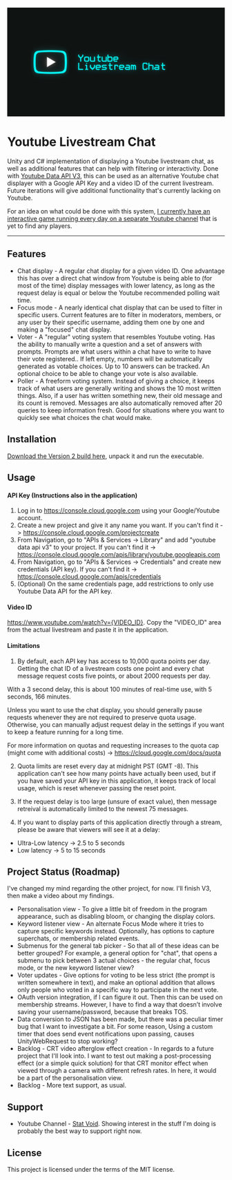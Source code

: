 ![](YTBanner.png)

# Youtube Livestream Chat

Unity and C# implementation of displaying a Youtube livestream chat, as well as additional features that can help with filtering or interactivity. Done with [Youtube Data API V3](https://developers.google.com/youtube/v3/), this can be used as an alternative Youtube chat displayer with a Google API Key and a video ID of the current livestream. Future iterations will give additional functionality that's currently lacking on Youtube.

For an idea on what could be done with this system, [I currently have an interactive game running every day on a separate Youtube channel](https://www.youtube.com/channel/UCRcljlI4ACjc5VWZVr4WdnA) that is yet to find any players.

***

## Features
- Chat display - A regular chat display for a given video ID. One advantage this has over a direct chat window from Youtube is being able to (for most of the time) display messages with lower latency, as long as the request delay is equal or below the Youtube recommended polling wait time.
- Focus mode - A nearly identical chat display that can be used to filter in specific users. Current features are to filter in moderators, members, or any user by their specific username, adding them one by one and making a "focused" chat display.
- Voter - A "regular" voting system that resembles Youtube voting. Has the ability to manually write a question and a set of answers with prompts. Prompts are what users within a chat have to write to have their vote registered.. If left empty, numbers will be automatically generated as votable choices. Up to 10 answers can be tracked. An optional choice to be able to change your vote is also available.
- Poller - A freeform voting system. Instead of giving a choice, it keeps track of what users are generally writing and shows the 10 most written things. Also, if a user has written something new, their old message and its count is removed. Messages are also automatically removed after 20 queries to keep information fresh. Good for situations where you want to quickly see what choices the chat would make.

## Installation
[Download the Version 2 build here](https://github.com/stat-void/Youtube-Livestream-Chat/releases/download/V2/Youtube-Livestream-Chat-V2.zip), unpack it and run the executable.

## Usage

#### API Key (Instructions also in the application)
1. Log in to https://console.cloud.google.com using your Google/Youtube account.
2. Create a new project and give it any name you want. If you can't find it -> https://console.cloud.google.com/projectcreate
3. From Navigation, go to "APIs & Services -> Library" and add "youtube data api v3" to your project. If you can't find it -> https://console.cloud.google.com/apis/library/youtube.googleapis.com
4. From Navigation, go to "APIs & Services -> Credentials" and create new credentials (API key). If you can't find it -> https://console.cloud.google.com/apis/credentials
5. (Optional) On the same credentials page, add restrictions to only use Youtube Data API for the API key.

#### Video ID
https://www.youtube.com/watch?v={VIDEO_ID}. Copy the "VIDEO_ID" area from the actual livestream and paste it in the application.

#### Limitations
1. By default, each API key has access to 10,000 quota points per day. Getting the chat ID of a livestream costs one point and every chat message request costs five points, or about 2000 requests per day.

With a 3 second delay, this is about 100 minutes of real-time use, with 5 seconds, 166 minutes. 

Unless you want to use the chat display, you should generally pause requests whenever they are not required to preserve quota usage. Otherwise, you can manually adjust request delay in the settings if you want to keep a feature running for a long time.

For more information on quotas and requesting increases to the quota cap (might come with additional costs) -> https://cloud.google.com/docs/quota

2. Quota limits are reset every day at midnight PST (GMT -8). This application can't see how many points have actually been used, but if you have saved your API key in this application, it keeps track of local usage, which is reset whenever passing the reset point.

3. If the request delay is too large (unsure of exact value), then message retreival is automatically limited to the newest 75 messages.

4. If you want to display parts of this application directly through a stream, please be aware that viewers will see it at a delay:

* Ultra-Low latency -> 2.5 to 5 seconds
* Low latency -> 5 to 15 seconds

## Project Status (Roadmap)
I've changed my mind regarding the other project, for now. I'll finish V3, then make a video about my findings.

- Personalisation view - To give a little bit of freedom in the program appearance, such as disabling bloom, or changing the display colors.
- Keyword listener view - An alternate Focus Mode where it tries to capture specific keywords instead. Optionally, has options to capture superchats, or membership related events.
- Submenus for the general tab picker - So that all of these ideas can be better grouped? For example, a general option for "chat", that opens a submenu to pick between 3 actual choices - the regular chat, focus mode, or the new keyword listener view?
- Voter updates - Give options for voting to be less strict (the prompt is written somewhere in text), and make an optional addition that allows only people who voted in a specific way to participate in the next vote.
- OAuth version integration, if I can figure it out. Then this can be used on membership streams. However, I have to find a way that doesn’t involve saving your username/password, because that breaks TOS.
- Data conversion to JSON has been made, but there was a peculiar timer bug that I want to investigate a bit. For some reason, Using a custom timer that does send event notifications upon passing, causes UnityWebRequest to stop working?
- Backlog - CRT video afterglow effect creation - In regards to a future project that I'll look into. I want to test out making a post-processing effect (or a simple quick solution) for that CRT monitor effect when viewed through a camera with different refresh rates. In here, it would be a part of the personalisation view.
- Backlog - More text support, as usual.

## Support
- Youtube Channel - [Stat Void](https://www.youtube.com/channel/UCRcljlI4ACjc5VWZVr4WdnA). Showing interest in the stuff I'm doing is probably the best way to support right now.

## License
This project is licensed under the terms of the MIT license.

